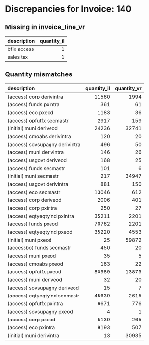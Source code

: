 # Discrepancies for Invoice: 140

## Missing in invoice_line_vr

| description   |   quantity_il |
|:--------------|--------------:|
| bfix access   |             1 |
| sales tax     |             1 |

## Quantity mismatches

| description                    |   quantity_il |   quantity_vr |
|:-------------------------------|--------------:|--------------:|
| (access) corp derivintra       |         11560 |          1994 |
| (access) funds pxintra         |           361 |            61 |
| (access) eco pxeod             |          1183 |            36 |
| (access) opfutfx secmastr      |          2917 |           159 |
| (initial) muni deriveod        |         24236 |         32741 |
| (access) cmoabs derivintra     |           120 |            20 |
| (access) sovsupagny derivintra |           496 |            50 |
| (access) muni derivintra       |           146 |            26 |
| (access) usgovt deriveod       |           168 |            25 |
| (access) funds secmastr        |           101 |             6 |
| (initial) muni secmastr        |           217 |         34947 |
| (access) usgovt derivintra     |           881 |           150 |
| (access) eco secmastr          |         13046 |           612 |
| (access) corp deriveod         |          2006 |           401 |
| (access) corp pxintra          |           250 |            27 |
| (access) eqtyeqtyind pxintra   |         35211 |          2201 |
| (access) funds pxeod           |         70762 |          2201 |
| (access) eqtyeqtyind pxeod     |         35220 |          4553 |
| (initial) muni pxeod           |            25 |         59872 |
| (accessbo) funds secmastr      |           450 |            20 |
| (access) muni pxeod            |            35 |             5 |
| (access) cmoabs pxeod          |           163 |            22 |
| (access) opfutfx pxeod         |         80989 |         13875 |
| (access) muni deriveod         |            32 |            20 |
| (access) sovsupagny deriveod   |            15 |             7 |
| (access) eqtyeqtyind secmastr  |         45639 |          2615 |
| (access) opfutfx pxintra       |          6671 |           776 |
| (access) sovsupagny pxeod      |             4 |             1 |
| (access) corp pxeod            |          5139 |           265 |
| (access) eco pxintra           |          9193 |           507 |
| (initial) muni derivintra      |            13 |         30935 |
